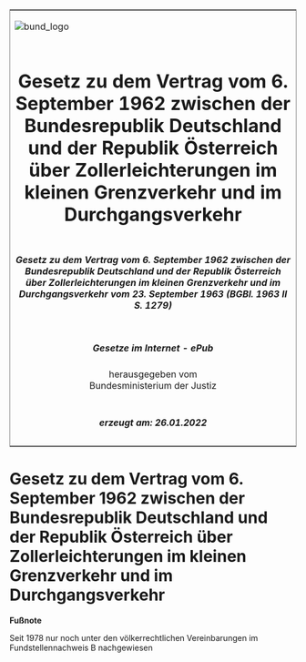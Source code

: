 <span id="DECKBLATT.html"></span>

<table border="0" frame="border" width="100%">

<tr valign="top">

<td align="left">

![bund\_logo](BfJ_2021_Web_de_de.gif)

</td>

<td align="right">

 

</td>

</tr>

<tr align="center" valign="middle">

<td colspan="2">

# Gesetz zu dem Vertrag vom 6. September 1962 zwischen der Bundesrepublik Deutschland und der Republik Österreich über Zollerleichterungen im kleinen Grenzverkehr und im Durchgangsverkehr

</td>

</tr>

<tr align="center" valign="middle">

<td colspan="2">

##### Gesetz zu dem Vertrag vom 6. September 1962 zwischen der Bundesrepublik Deutschland und der Republik Österreich über Zollerleichterungen im kleinen Grenzverkehr und im Durchgangsverkehr vom 23. September 1963 (BGBl. 1963 II S. 1279)

</td>

</tr>

<tr align="center" valign="middle">

<td colspan="2">

  
  

##### Gesetze im Internet - ePub  
  
herausgegeben vom  
Bundesministerium der Justiz

</td>

</tr>

<tr align="center" valign="bottom">

<td colspan="2">

  
  

##### erzeugt am: 26.01.2022

</td>

</tr>

</table>

<span id="BJNR212790963.html"></span>

# Gesetz zu dem Vertrag vom 6. September 1962 zwischen der Bundesrepublik Deutschland und der Republik Österreich über Zollerleichterungen im kleinen Grenzverkehr und im Durchgangsverkehr

<div>

  
**Fußnote**

<div class="jnhtml">

<div>

<div class="jurAbsatz">

Seit 1978 nur noch unter den völkerrechtlichen Vereinbarungen im
Fundstellennachweis B nachgewiesen

</div>

</div>

</div>

</div>
